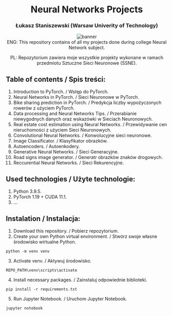 <h1 align="center">Neural Networks Projects</h1>
<h3 align="center">Łukasz Staniszewski (Warsaw Univerity of Technology)</h3>

<div align="center">
<img src="https://user-images.githubusercontent.com/59453698/136709614-77595f1f-788e-481d-acfb-3be20f813b9e.gif" alt="banner">
</div>

<div align="center">
  ENG: This repository contains of all my projects done during college Neural Network subject.

  PL: Repozytorium zawiera moje wszystkie projekty wykonane w ramach przedmiotu Sztuczne Sieci Neuronowe (SSNE).
</div>

## Table of contents / Spis treści:
1. Introduction to PyTorch. / Wstęp do PyTorch.
2. Neural Networks in PyTorch. / Sieci Neuronowe w PyTorch.
3. Bike sharing prediction in PyTorch. / Predykcja liczby wypożyczonych rowerów z użyciem PyTorch.
4. Data processing and Neural Networks Tips. / Przerabianie niewygodnych danych oraz wskazówki w Sieciach Neuronowych. 
5. Real estate cost estimation using Neural Networks. / Przewidywanie cen nieruchomości z użyciem Sieci Neuronowych.
6. Convolutional Neural Networks. / Konwolucyjne sieci neuronowe.
7. Image Classificator. / Klasyfikator obrazków.
8. Autoencoders. / Autoenkodery.
9. Generative Neural Networks. / Sieci Generacyjne.
10. Road signs image generator. / Generatr obrazków znaków drogowych.
11. Reccurential Neural Networks. / Sieci Rekurencyjne.

## Used technologies / Użyte technologie:
1. Python 3.9.5.
2. PyTorch 1.19 + CUDA 11.1. 
3. ...

## Instalation / Instalacja:

1. Download this repository. / Pobierz repozytorium.
2. Create your own Python virtual environment. / Stwórz swoje własne środowisko wirtualne Python.

``` 
python -m venv venv
```

3. Activate venv. / Aktywuj środowisko.

``` 
REPO_PATH\venv\scripts\activate 
```

4. Install necessary packages. / Zainstaluj odpowiednie biblioteki.

``` 
pip install -r requirements.txt 
```

5. Run Jupyter Notebook. / Uruchom Jupyter Notebook.

``` 
jupyter notebook 
```

